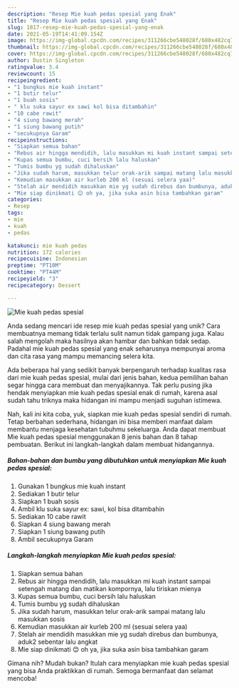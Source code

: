 ```yaml
---
description: "Resep Mie kuah pedas spesial yang Enak"
title: "Resep Mie kuah pedas spesial yang Enak"
slug: 1817-resep-mie-kuah-pedas-spesial-yang-enak
date: 2021-05-19T14:41:09.154Z
image: https://img-global.cpcdn.com/recipes/311266cbe548028f/680x482cq70/mie-kuah-pedas-spesial-foto-resep-utama.jpg
thumbnail: https://img-global.cpcdn.com/recipes/311266cbe548028f/680x482cq70/mie-kuah-pedas-spesial-foto-resep-utama.jpg
cover: https://img-global.cpcdn.com/recipes/311266cbe548028f/680x482cq70/mie-kuah-pedas-spesial-foto-resep-utama.jpg
author: Dustin Singleton
ratingvalue: 3.4
reviewcount: 15
recipeingredient:
- "1 bungkus mie kuah instant"
- "1 butir telur"
- "1 buah sosis"
- " klu suka sayur ex sawi kol bisa ditambahin"
- "10 cabe rawit"
- "4 siung bawang merah"
- "1 siung bawang putih"
- "secukupnya Garam"
recipeinstructions:
- "Siapkan semua bahan"
- "Rebus air hingga mendidih, lalu masukkan mi kuah instant sampai setengah matang dan matikan kompornya, lalu tiriskan mienya"
- "Kupas semua bumbu, cuci bersih lalu haluskan"
- "Tumis bumbu yg sudah dihaluskan"
- "Jika sudah harum, masukkan telur orak-arik sampai matang lalu masukkan sosis"
- "Kemudian masukkan air kurleb 200 ml (sesuai selera yaa)"
- "Stelah air mendidih masukkan mie yg sudah direbus dan bumbunya, aduk2 sebentar lalu angkat"
- "Mie siap dinikmati 😊 oh ya, jika suka asin bisa tambahkan garam"
categories:
- Resep
tags:
- mie
- kuah
- pedas

katakunci: mie kuah pedas 
nutrition: 172 calories
recipecuisine: Indonesian
preptime: "PT10M"
cooktime: "PT44M"
recipeyield: "3"
recipecategory: Dessert

---
```



![Mie kuah pedas spesial](https://img-global.cpcdn.com/recipes/311266cbe548028f/680x482cq70/mie-kuah-pedas-spesial-foto-resep-utama.jpg)

Anda sedang mencari ide resep mie kuah pedas spesial yang unik? Cara membuatnya memang tidak terlalu sulit namun tidak gampang juga. Kalau salah mengolah maka hasilnya akan hambar dan bahkan tidak sedap. Padahal mie kuah pedas spesial yang enak seharusnya mempunyai aroma dan cita rasa yang mampu memancing selera kita.



Ada beberapa hal yang sedikit banyak berpengaruh terhadap kualitas rasa dari mie kuah pedas spesial, mulai dari jenis bahan, kedua pemilihan bahan segar hingga cara membuat dan menyajikannya. Tak perlu pusing jika hendak menyiapkan mie kuah pedas spesial enak di rumah, karena asal sudah tahu triknya maka hidangan ini mampu menjadi suguhan istimewa.


Nah, kali ini kita coba, yuk, siapkan mie kuah pedas spesial sendiri di rumah. Tetap berbahan sederhana, hidangan ini bisa memberi manfaat dalam membantu menjaga kesehatan tubuhmu sekeluarga. Anda dapat membuat Mie kuah pedas spesial menggunakan 8 jenis bahan dan 8 tahap pembuatan. Berikut ini langkah-langkah dalam membuat hidangannya.

<!--inarticleads1-->

##### Bahan-bahan dan bumbu yang dibutuhkan untuk menyiapkan Mie kuah pedas spesial:

1. Gunakan 1 bungkus mie kuah instant
1. Sediakan 1 butir telur
1. Siapkan 1 buah sosis
1. Ambil  klu suka sayur ex: sawi, kol bisa ditambahin
1. Sediakan 10 cabe rawit
1. Siapkan 4 siung bawang merah
1. Siapkan 1 siung bawang putih
1. Ambil secukupnya Garam




<!--inarticleads2-->

##### Langkah-langkah menyiapkan Mie kuah pedas spesial:

1. Siapkan semua bahan
1. Rebus air hingga mendidih, lalu masukkan mi kuah instant sampai setengah matang dan matikan kompornya, lalu tiriskan mienya
1. Kupas semua bumbu, cuci bersih lalu haluskan
1. Tumis bumbu yg sudah dihaluskan
1. Jika sudah harum, masukkan telur orak-arik sampai matang lalu masukkan sosis
1. Kemudian masukkan air kurleb 200 ml (sesuai selera yaa)
1. Stelah air mendidih masukkan mie yg sudah direbus dan bumbunya, aduk2 sebentar lalu angkat
1. Mie siap dinikmati 😊 oh ya, jika suka asin bisa tambahkan garam




Gimana nih? Mudah bukan? Itulah cara menyiapkan mie kuah pedas spesial yang bisa Anda praktikkan di rumah. Semoga bermanfaat dan selamat mencoba!
